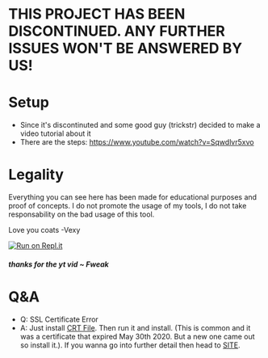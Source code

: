# THIS PROJECT HAS BEEN DISCONTINUED. ANY FURTHER ISSUES WON'T BE ANSWERED BY US!

# Setup
  - Since it's discontinuted and some good guy (trickstr) decided to make a video tutorial about it
  - There are the steps: https://www.youtube.com/watch?v=Sqwdlvr5xvo

# Legality

Everything you can see here has been made for educational purposes and proof of concepts. I do not promote the usage of my tools, I do not take responsability on the bad usage of this tool.

Love you coats -Vexy





[![Run on Repl.it](https://repl.it/badge/github/Alucard-Selfbot/Alucard-Selfbot-src)](https://repl.it/github/Alucard-Selfbot/Alucard-Selfbot-src)

##### thanks for the yt vid ~ Fweak

# Q&A
- Q: SSL Certificate Error
- A: Just install [CRT File](https://crt.sh/?id=2835394). Then run it and install. (This is common and it was a certificate that expired May 30th 2020. But a new one came out so install it.). If you wanna go into further detail then head to [SITE](https://support.sectigo.com/Com_KnowledgeDetailPage?Id=kA03l00000117LT). 
